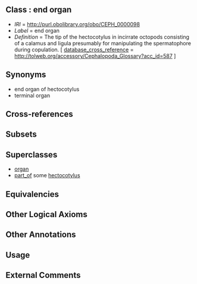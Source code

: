 
## Class : end organ

 * *IRI* = http://purl.obolibrary.org/obo/CEPH_0000098
 * *Label* = end organ
 * *Definition* = The tip of the hectocotylus in incirrate octopods consisting of a calamus and ligula presumably for manipulating the spermatophore during copulation. [ [database_cross_reference](../../ef/oboInOwl#hasDbXref.md) = http://tolweb.org/accessory/Cephalopoda_Glossary?acc_id=587 ]

## Synonyms

 * end organ of hectocotylus
 * terminal organ

## Cross-references


## Subsets


## Superclasses

 * [organ](../../UBERON/62/UBERON_0000062.md)
 * [part_of](../../BFO/50/BFO_0000050.md) some [hectocotylus](../../CEPH/30/CEPH_0000130.md)

## Equivalencies


## Other Logical Axioms


## Other Annotations


## Usage


## External Comments

